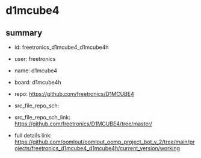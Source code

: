 # d1mcube4
 
## summary 
* id: freetronics_d1mcube4_d1mcube4h
* user: freetronics
* name: d1mcube4
* board: d1mcube4h
* repo: https://github.com/freetronics/D1MCUBE4



* src_file_repo_sch: 
* src_file_repo_sch_link: https://github.com/freetronics/D1MCUBE4/tree/master/
* full details link: https://github.com/oomlout/oomlout_oomp_project_bot_v_2/tree/main/projects/freetronics_d1mcube4_d1mcube4h/current_version/working  







